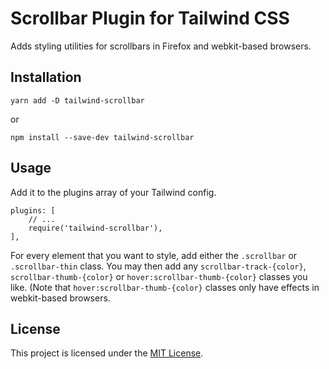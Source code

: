 # Scrollbar Plugin for Tailwind CSS

Adds styling utilities for scrollbars in Firefox and webkit-based browsers.

## Installation

```
yarn add -D tailwind-scrollbar
```
or
```
npm install --save-dev tailwind-scrollbar
```

## Usage

Add it to the plugins array of your Tailwind config.

```
plugins: [
    // ...
    require('tailwind-scrollbar'),
],
```

For every element that you want to style, add either the `.scrollbar` or `.scrollbar-thin` class. You may then add any `scrollbar-track-{color}`, `scrollbar-thumb-{color}` or `hover:scrollbar-thumb-{color}` classes you like. (Note that `hover:scrollbar-thumb-{color}` classes only have effects in webkit-based browsers.

## License

This project is licensed under the [MIT License](/LICENSE).
